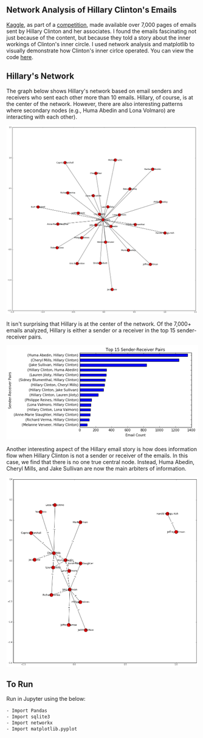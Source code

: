 ## Network Analysis of Hillary Clinton's Emails

[Kaggle](https://www.kaggle.com), as part of a [competition](https://www.kaggle.com/c/hillary-clinton-emails), made available over 7,000 pages of emails sent by Hillary Clinton and her associates. I found the emails fascinating not just because of the content, but because they told a story about the inner workings of Clinton's inner circle. I used network analysis and matplotlib to visually demonstrate how Clinton's inner cirlce operated. You can view the code [here](https://github.com/skasim/hrc_emails/blob/master/hrc_network_analysis_with_graphs.ipynb).


## Hillary's Network

The graph below shows Hillary's network based on email senders and receivers who sent each other more than 10 emails. Hillary, of course, is at the center of the network. However, there are also interesting patterns where secondary nodes (e.g., Huma Abedin and Lona Volmaro) are interacting with each other).

![alt tag](graphs/hrc_network.png)

It isn't surprising that Hillary is at the center of the network. Of the 7,000+ emails analyzed, Hillary is either a sender or a receiver in the top 15 sender-receiver pairs.

![alt tag](graphs/top15.png)

Another interesting aspect of the Hillary email story is how does information flow when Hillary Clinton is not a sender or receiver of the emails. In this case, we find that there is no one true central node. Instead, Huma Abedin, Cheryl Mills, and Jake Sullivan are now the main arbiters of information.

![alt tag](graphs/other_network.png)

## To Run

Run in Jupyter using the below:

```
- Import Pandas
- Import sqlite3
- Import networkx
- Import matplotlib.pyplot
```